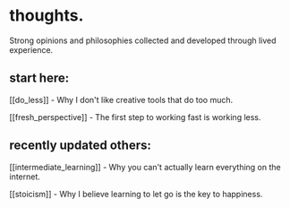# thoughts.

Strong opinions and philosophies collected and developed through lived experience.

## start here:

[[do_less]] - Why I don't like creative tools that do too much.

[[fresh_perspective]] - The first step to working fast is working less.

## recently updated others:

[[intermediate_learning]] - Why you can't actually learn everything on the internet.

[[stoicism]] - Why I believe learning to let go is the key to happiness.

